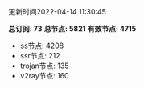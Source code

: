 更新时间2022-04-14 11:30:45

**总订阅: 73**
**总节点: 5821**
**有效节点: 4715**
- ss节点: 4208
- ssr节点: 212
- trojan节点: 135
- v2ray节点: 160
